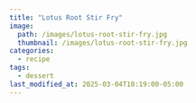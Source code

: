 ```yaml
---
title: "Lotus Root Stir Fry"
image: 
  path: /images/lotus-root-stir-fry.jpg
  thumbnail: /images/lotus-root-stir-fry.jpg
categories:
  - recipe
tags:
  - dessert
last_modified_at: 2025-03-04T10:19:00-05:00
---
```

